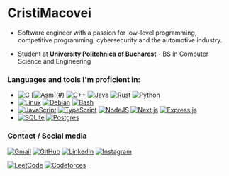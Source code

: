 # CristiMacovei

- Software engineer with a passion for low-level programming, competitive programming, cybersecurity and the automotive industry.

- Student at [**University Politehnica of Bucharest**](https://upb.ro/) - BS in Computer Science and Engineering

### Languages and tools I'm proficient in: 
- [![C](https://img.shields.io/badge/C-00599C?logo=c&logoColor=white)](#) [![Asm](https://img.shields.io/badge/x86%20Asm-eefc2b?)](#) [![C++](https://img.shields.io/badge/C++-%2300599C.svg?logo=c%2B%2B&logoColor=white)](#) [![Java](https://img.shields.io/badge/Java-%23ED8B00.svg?logo=openjdk&logoColor=white)](#) [![Rust](https://img.shields.io/badge/Rust-%23000000.svg?e&logo=rust&logoColor=white)](#) [![Python](https://img.shields.io/badge/Python-3776AB?logo=python&logoColor=fff)](#)
- [![Linux](https://img.shields.io/badge/Linux-FCC624?logo=linux&logoColor=black)](#) [![Debian](https://img.shields.io/badge/Debian-A81D33?logo=debian&logoColor=fff)](#) [![Bash](https://img.shields.io/badge/Bash-4EAA25?logo=gnubash&logoColor=fff)](#) 
- [![JavaScript](https://img.shields.io/badge/JavaScript-F7DF1E?logo=javascript&logoColor=000)](#) [![TypeScript](https://img.shields.io/badge/TypeScript-3178C6?logo=typescript&logoColor=fff)](#) [![NodeJS](https://img.shields.io/badge/Node.js-6DA55F?logo=node.js&logoColor=white)](#) [![Next.js](https://img.shields.io/badge/Next.js-black?logo=next.js&logoColor=white)](#) [![Express.js](https://img.shields.io/badge/Express.js-%23404d59.svg?logo=express&logoColor=%2361DAFB)](#)
- [![SQLite](https://img.shields.io/badge/SQLite-%2307405e.svg?logo=sqlite&logoColor=white)](#) [![Postgres](https://img.shields.io/badge/Postgres-%23316192.svg?logo=postgresql&logoColor=white)](#)

### Contact / Social media

[![Gmail](https://img.shields.io/badge/Mail-D14836?logo=gmail&logoColor=white)](mailto://me@cristimacovei.dev)
[![GitHub](https://img.shields.io/badge/GitHub-%23121011.svg?logo=github&logoColor=white)](https://github.com/CristiMacovei)
[![LinkedIn](https://img.shields.io/badge/Linkedin-%230077B5.svg?logo=linkedin&logoColor=white)](https://www.linkedin.com/in/nicolae-cristian-macovei-b2311a20a/)
[![Instagram](https://img.shields.io/badge/Instagram-%23E4405F.svg?logo=Instagram&logoColor=white)](https://www.instagram.com/cristi_macovei_/)

[![LeetCode](https://img.shields.io/badge/LeetCode-000000?logo=LeetCode&logoColor=#d16c06)](https://leetcode.com/u/cristi_macovei/)
[![Codeforces](https://img.shields.io/badge/CodeForces-32a852)](https://codeforces.com/profile/CristiMacovei)
